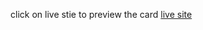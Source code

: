 click on live stie to preview the card [live site](https://murali0309.github.io/Frontend-Mentor-Solutions/product-preview-card/index.html)
